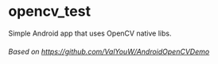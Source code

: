 # opencv_test
Simple Android app that uses OpenCV native libs.

###### Based on https://github.com/ValYouW/AndroidOpenCVDemo
